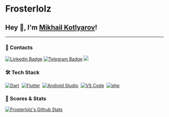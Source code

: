# Frosterlolz

## Hey 👋, I'm [Mikhail Kotlyarov](https://github.com/frosterlolz/)!

---

### 🔔 Contacts

[![Linkedin Badge](https://img.shields.io/badge/-LinkedIn-0e76a8?style=flat-square&logo=Linkedin&logoColor=white)](https://linkedin.com/in/frosterlolz)
[![Telegram Badge](https://img.shields.io/badge/-Telegram-0088cc?style=flat-square&logo=Telegram&logoColor=white)](https://t.me/frosterlolz)
[![](https://dcbadge.vercel.app/api/shield/439109349974081536?style=flat)](https://discordapp.com/users/439109349974081536)

### 🛠 Tech Stack
[![Dart](https://img.shields.io/badge/-Dart-05122A?style=flat&logo=dart)](https://dart.dev/)&nbsp;
[![Flutter](https://img.shields.io/badge/-Flutter-05122A?style=flat&logo=flutter)](https://flutter.dev/)&nbsp;
[![Android Studio](https://img.shields.io/badge/-Android%20Studio-05122A?style=flat&logo=androidstudio)](https://developer.android.com/studio)&nbsp;
[![VS Code](https://img.shields.io/badge/-VS%20Code-05122A?style=flat&logo=visualstudiocode)](https://code.visualstudio.com/)&nbsp;
[![php](https://img.shields.io/badge/-php-05122A?style=flat&logo=php)](https://www.php.net/)&nbsp;


### 🚀 Scores & Stats

[![Frosterlolz's Github Stats](https://github-readme-stats.vercel.app/api?username=frosterlolz&count_private=true&theme=algolia&include_all_commits=true&show_icons=true)](https://github.com/frosterlolz)

<!--
**frosterlolz/frosterlolz** is a ✨ _special_ ✨ repository because its `README.md` (this file) appears on your GitHub profile.

Here are some ideas to get you started:

- 🔭 I’m currently working on ...
- 🌱 I’m currently learning ...
- 👯 I’m looking to collaborate on ...
- 🤔 I’m looking for help with ...
- 💬 Ask me about ...
- 📫 How to reach me: ...
- 😄 Pronouns: ...
- ⚡ Fun fact: ...
-->
